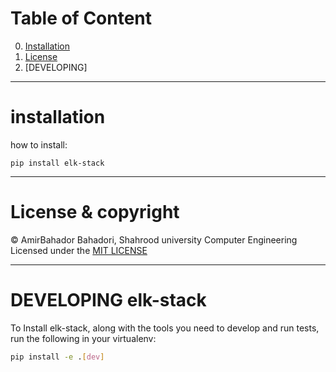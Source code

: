 # Table of Content
0. [Installation](#installation)
1. [License](#license--copyright)
2. [DEVELOPING]
___
# installation

how to install:

```
pip install elk-stack

```
___
# License & copyright
© AmirBahador Bahadori, Shahrood university Computer Engineering
Licensed under the [MIT LICENSE](LICENSE.txt)
___
# DEVELOPING elk-stack

To Install elk-stack, along with the tools you need to develop and run tests,
run the following in your virtualenv:
```bash
pip install -e .[dev]
```




